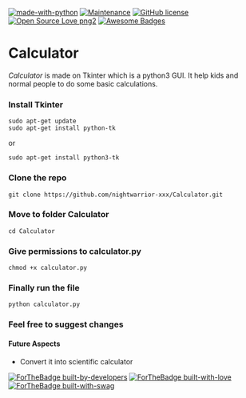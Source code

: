 [![made-with-python](https://img.shields.io/badge/Made%20with-Python-1f425f.svg)](https://www.python.org/)
[![Maintenance](https://img.shields.io/badge/Maintained%3F-yes-green.svg)](https://GitHub.com/Naereen/StrapDown.js/graphs/commit-activity)
[![GitHub license](https://img.shields.io/github/license/Naereen/StrapDown.js.svg)](https://github.com/Naereen/StrapDown.js/blob/master/LICENSE)
[![Open Source Love png2](https://badges.frapsoft.com/os/v2/open-source.png?v=103)](https://github.com/ellerbrock/open-source-badges/)
[![Awesome Badges](https://img.shields.io/badge/badges-awesome-green.svg)](https://github.com/Naereen/badges)
#  Calculator

*Calculator* is made on Tkinter which is a python3 GUI. It help kids and normal people to do some basic calculations.

### Install Tkinter
```
sudo apt-get update
sudo apt-get install python-tk
```
or
```
sudo apt-get install python3-tk
```
### Clone the repo

```
git clone https://github.com/nightwarrior-xxx/Calculator.git
```
### Move to folder Calculator
```
cd Calculator
```
### Give permissions to  calculator.py
```
chmod +x calculator.py
```
### Finally run the file
```
python calculator.py
```
### Feel free to suggest changes

#### Future Aspects

- Convert it into scientific calculator

[![ForTheBadge built-by-developers](http://ForTheBadge.com/images/badges/built-by-developers.svg)](https://GitHub.com/Naereen/)
[![ForTheBadge built-with-love](http://ForTheBadge.com/images/badges/built-with-love.svg)](https://GitHub.com/Naereen/)
[![ForTheBadge built-with-swag](http://ForTheBadge.com/images/badges/built-with-swag.svg)](https://GitHub.com/Naereen/)
